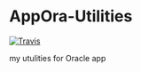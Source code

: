 # AppOra-Utilities
[![Travis](https://img.shields.io/travis/rust-lang/rust.svg)](https://travis-ci.org/nebesnytihohod/AppOra-Utilities.svg?branch=master)

my utulities for Oracle app
